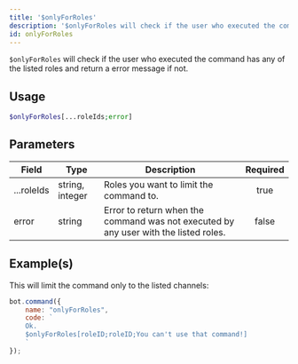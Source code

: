 ```yaml
---
title: '$onlyForRoles'
description: '$onlyForRoles will check if the user who executed the command has any of the listed roles and return a error message if not.'
id: onlyForRoles
---
```


`$onlyForRoles` will check if the user who executed the command has any of the listed roles and return a error message if not.

## Usage

```php
$onlyForRoles[...roleIds;error]
```

## Parameters

| Field      | Type            | Description                                                                          | Required |
| ---------- | --------------- | ------------------------------------------------------------------------------------ |:--------:|
| ...roleIds | string, integer | Roles you want to limit the command to.                                              |   true   |
| error      | string          | Error to return when the command was not executed by any user with the listed roles. |  false   |

## Example(s)

This will limit the command only to the listed channels:

```javascript
bot.command({
    name: "onlyForRoles",
    code: `
    Ok.
    $onlyForRoles[roleID;roleID;You can't use that command!]
    `
});
```